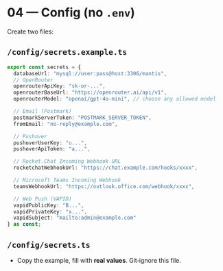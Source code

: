 # 04 — Config (no `.env`)

Create two files:

## `/config/secrets.example.ts`
```ts
export const secrets = {
  databaseUrl: "mysql://user:pass@host:3306/mantis",
  // OpenRouter
  openrouterApiKey: "sk-or-...",
  openrouterBaseUrl: "https://openrouter.ai/api/v1",
  openrouterModel: "openai/gpt-4o-mini", // choose any allowed model

  // Email (Postmark)
  postmarkServerToken: "POSTMARK_SERVER_TOKEN",
  fromEmail: "no-reply@example.com",

  // Pushover
  pushoverUserKey: "u...",
  pushoverApiToken: "a...",

  // Rocket.Chat Incoming Webhook URL
  rocketchatWebhookUrl: "https://chat.example.com/hooks/xxxx",

  // Microsoft Teams Incoming Webhook
  teamsWebhookUrl: "https://outlook.office.com/webhook/xxxx",

  // Web Push (VAPID)
  vapidPublicKey: "B...",
  vapidPrivateKey: "x...",
  vapidSubject: "mailto:admin@example.com"
} as const;
```

## `/config/secrets.ts`
- Copy the example, fill with **real values**. Git‑ignore this file.
